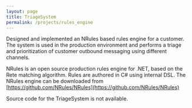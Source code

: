 ```yaml
---
layout: page
title: TriageSystem 
permalink: /projects/rules_engine
---
```

Designed and implemented an NRules based rules engine for a customer.
The system is used in the production environment and performs a triage and prioritization of customer outbound messaging using different channels.

NRules is an open source production rules engine for .NET, based on the Rete matching algorithm. Rules are authored in C# using internal DSL.
The NRules engine can be downloaded from [https://github.com/NRules/NRules](https://github.com/NRules/NRules)

Source code for the TriageSystem is not available.
 

